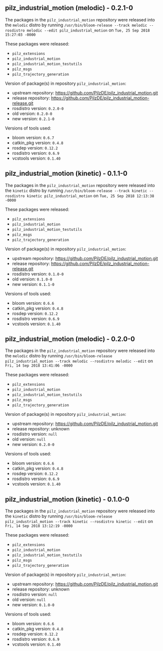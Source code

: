 ## pilz_industrial_motion (melodic) - 0.2.1-0

The packages in the `pilz_industrial_motion` repository were released into the `melodic` distro by running `/usr/bin/bloom-release --track melodic --rosdistro melodic --edit pilz_industrial_motion` on `Tue, 25 Sep 2018 15:27:03 -0000`

These packages were released:
- `pilz_extensions`
- `pilz_industrial_motion`
- `pilz_industrial_motion_testutils`
- `pilz_msgs`
- `pilz_trajectory_generation`

Version of package(s) in repository `pilz_industrial_motion`:

- upstream repository: https://github.com/PilzDE/pilz_industrial_motion.git
- release repository: https://github.com/PilzDE/pilz_industrial_motion-release.git
- rosdistro version: `0.2.0-0`
- old version: `0.2.0-0`
- new version: `0.2.1-0`

Versions of tools used:

- bloom version: `0.6.7`
- catkin_pkg version: `0.4.8`
- rosdep version: `0.12.2`
- rosdistro version: `0.6.9`
- vcstools version: `0.1.40`


## pilz_industrial_motion (kinetic) - 0.1.1-0

The packages in the `pilz_industrial_motion` repository were released into the `kinetic` distro by running `/usr/bin/bloom-release --track kinetic --rosdistro kinetic pilz_industrial_motion` on `Tue, 25 Sep 2018 12:13:38 -0000`

These packages were released:
- `pilz_extensions`
- `pilz_industrial_motion`
- `pilz_industrial_motion_testutils`
- `pilz_msgs`
- `pilz_trajectory_generation`

Version of package(s) in repository `pilz_industrial_motion`:

- upstream repository: https://github.com/PilzDE/pilz_industrial_motion.git
- release repository: https://github.com/PilzDE/pilz_industrial_motion-release.git
- rosdistro version: `0.1.0-0`
- old version: `0.1.0-0`
- new version: `0.1.1-0`

Versions of tools used:

- bloom version: `0.6.6`
- catkin_pkg version: `0.4.8`
- rosdep version: `0.12.2`
- rosdistro version: `0.6.9`
- vcstools version: `0.1.40`


## pilz_industrial_motion (melodic) - 0.2.0-0

The packages in the `pilz_industrial_motion` repository were released into the `melodic` distro by running `/usr/bin/bloom-release pilz_industrial_motion --track melodic --rosdistro melodic --edit` on `Fri, 14 Sep 2018 13:41:06 -0000`

These packages were released:
- `pilz_extensions`
- `pilz_industrial_motion`
- `pilz_industrial_motion_testutils`
- `pilz_msgs`
- `pilz_trajectory_generation`

Version of package(s) in repository `pilz_industrial_motion`:

- upstream repository: https://github.com/PilzDE/pilz_industrial_motion.git
- release repository: unknown
- rosdistro version: `null`
- old version: `null`
- new version: `0.2.0-0`

Versions of tools used:

- bloom version: `0.6.6`
- catkin_pkg version: `0.4.8`
- rosdep version: `0.12.2`
- rosdistro version: `0.6.9`
- vcstools version: `0.1.40`


## pilz_industrial_motion (kinetic) - 0.1.0-0

The packages in the `pilz_industrial_motion` repository were released into the `kinetic` distro by running `/usr/bin/bloom-release pilz_industrial_motion --track kinetic --rosdistro kinetic --edit` on `Fri, 14 Sep 2018 13:12:19 -0000`

These packages were released:
- `pilz_extensions`
- `pilz_industrial_motion`
- `pilz_industrial_motion_testutils`
- `pilz_msgs`
- `pilz_trajectory_generation`

Version of package(s) in repository `pilz_industrial_motion`:

- upstream repository: https://github.com/PilzDE/pilz_industrial_motion.git
- release repository: unknown
- rosdistro version: `null`
- old version: `null`
- new version: `0.1.0-0`

Versions of tools used:

- bloom version: `0.6.6`
- catkin_pkg version: `0.4.8`
- rosdep version: `0.12.2`
- rosdistro version: `0.6.9`
- vcstools version: `0.1.40`


